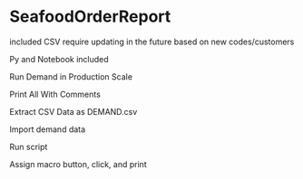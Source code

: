 # SeafoodOrderReport
included CSV require updating in the future based on new codes/customers

Py and Notebook included

Run Demand in Production Scale

Print All With Comments

Extract CSV Data as DEMAND.csv

Import demand data

Run script

Assign macro button, click, and print

